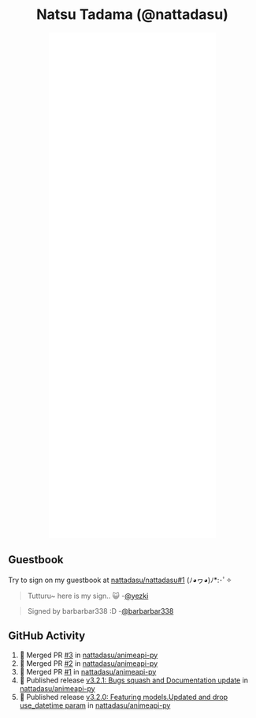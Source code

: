 <div align="center">

# Natsu Tadama (@nattadasu)

![Github Metrics](github-metrics.svg)
</div>

## Guestbook

Try to sign on my guestbook at [nattadasu/nattadasu#1](https://github.com/nattadasu/nattadasu/issues/1) (ﾉ◕ヮ◕)ﾉ\*:･ﾟ✧

<!--START:guestbook-->
> Tutturu~  here is my sign.. :smiley_cat: 
> -[@yezki](https://github.com/yezki)

> Signed by barbarbar338 :D
> -[@barbarbar338](https://github.com/barbarbar338)
<!--END:guestbook-->

## GitHub Activity
<!--START_SECTION:activity-->
1. 🎉 Merged PR [#3](https://github.com/nattadasu/animeapi-py/pull/3) in [nattadasu/animeapi-py](https://github.com/nattadasu/animeapi-py)
2. 🎉 Merged PR [#2](https://github.com/nattadasu/animeapi-py/pull/2) in [nattadasu/animeapi-py](https://github.com/nattadasu/animeapi-py)
3. 🎉 Merged PR [#1](https://github.com/nattadasu/animeapi-py/pull/1) in [nattadasu/animeapi-py](https://github.com/nattadasu/animeapi-py)
4. 🚀 Published release [v3.2.1: Bugs squash and Documentation update](https://github.com/nattadasu/animeapi-py/releases/tag/v3.2.1) in [nattadasu/animeapi-py](https://github.com/nattadasu/animeapi-py)
5. 🚀 Published release [v3.2.0: Featuring models.Updated and drop use_datetime param](https://github.com/nattadasu/animeapi-py/releases/tag/v3.2.0) in [nattadasu/animeapi-py](https://github.com/nattadasu/animeapi-py)
<!--END_SECTION:activity-->
